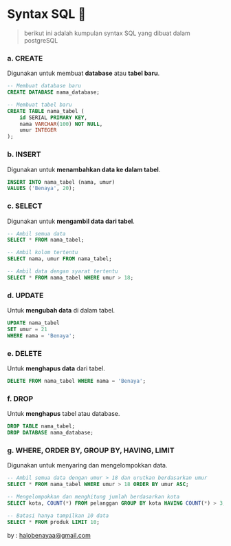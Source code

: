# Syntax SQL 📝
> berikut ini adalah kumpulan syntax SQL yang dibuat dalam postgreSQL
> 

### a. **CREATE**

Digunakan untuk membuat **database** atau **tabel baru**.

```sql
-- Membuat database baru
CREATE DATABASE nama_database;

```

```sql
-- Membuat tabel baru
CREATE TABLE nama_tabel (
    id SERIAL PRIMARY KEY,
    nama VARCHAR(100) NOT NULL,
    umur INTEGER
);
```


### b. **INSERT**

Digunakan untuk **menambahkan data ke dalam tabel**.

```sql
INSERT INTO nama_tabel (nama, umur)
VALUES ('Benaya', 20);
```


### c. **SELECT**

Digunakan untuk **mengambil data dari tabel**.

```sql
-- Ambil semua data
SELECT * FROM nama_tabel;

-- Ambil kolom tertentu
SELECT nama, umur FROM nama_tabel;

-- Ambil data dengan syarat tertentu
SELECT * FROM nama_tabel WHERE umur > 18;
```


### d. **UPDATE**

Untuk **mengubah data** di dalam tabel.

```sql
UPDATE nama_tabel
SET umur = 21
WHERE nama = 'Benaya';
```


### e. **DELETE**

Untuk **menghapus data** dari tabel.

```sql
DELETE FROM nama_tabel WHERE nama = 'Benaya';
```


### f. **DROP**

Untuk **menghapus** tabel atau database.

```sql
DROP TABLE nama_tabel;
DROP DATABASE nama_database;
```


### g. **WHERE, ORDER BY, GROUP BY, HAVING, LIMIT**

Digunakan untuk menyaring dan mengelompokkan data.

```sql
-- Ambil semua data dengan umur > 18 dan urutkan berdasarkan umur
SELECT * FROM nama_tabel WHERE umur > 18 ORDER BY umur ASC;

-- Mengelompokkan dan menghitung jumlah berdasarkan kota
SELECT kota, COUNT(*) FROM pelanggan GROUP BY kota HAVING COUNT(*) > 3;

-- Batasi hanya tampilkan 10 data
SELECT * FROM produk LIMIT 10;

```
by : halobenayaa@gmail.com

